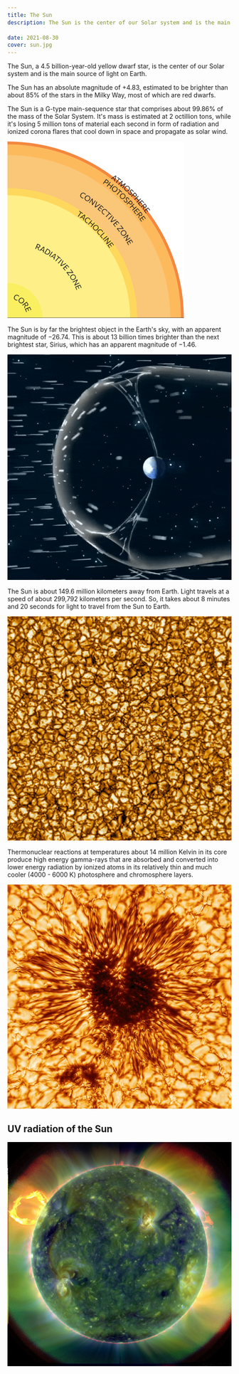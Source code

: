 ```yaml
---
title: The Sun
description: The Sun is the center of our Solar system and is the main source of all light on Earth.

date: 2021-08-30
cover: sun.jpg
---
```


The Sun, a 4.5 billion-year-old yellow dwarf star, is the center of our Solar system and is the main source of light on Earth.

The Sun has an absolute magnitude of +4.83, estimated to be brighter than about 85% of the stars in the Milky Way, most of which are red dwarfs.

The Sun is a G-type main-sequence star that comprises about 99.86% of the mass of the Solar System. It's mass is estimated at 2 octillion tons, while it's losing 5 million tons of material each second in form of radiation and ionized corona flares that cool down in space and propagate as solar wind.

![svg](./images/sun.svg)

The Sun is by far the brightest object in the Earth's sky, with an apparent magnitude of −26.74. This is about 13 billion times brighter than the next brightest star, Sirius, which has an apparent magnitude of −1.46.

![wind](./wind.gif)

The Sun is about 149.6 million kilometers away from Earth. Light travels at a speed of about 299,792 kilometers per second. So, it takes about 8 minutes and 20 seconds for light to travel from the Sun to Earth.

![](./images/sun-granules.jpg)

Thermonuclear reactions at temperatures about 14 million Kelvin in its core produce high energy gamma-rays that are absorbed and converted into lower energy radiation by ionized atoms in its relatively thin and much cooler (4000 - 6000 K) photosphere and chromosphere layers.

![](./images/Sunspot.jpg)

## UV radiation of the Sun

![](./images/extreme_ultraviolet_sun.jpg)
